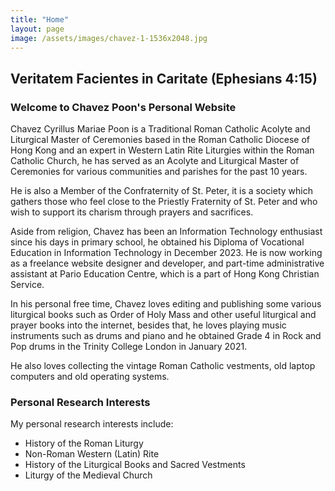 ```yaml
---
title: "Home"
layout: page
image: /assets/images/chavez-1-1536x2048.jpg
---
```


## Veritatem Facientes in Caritate (Ephesians 4:15)

### Welcome to Chavez Poon's Personal Website

Chavez Cyrillus Mariae Poon is a Traditional Roman Catholic Acolyte and Liturgical Master of Ceremonies based in the Roman Catholic Diocese of Hong Kong and an expert in Western Latin Rite Liturgies within the Roman Catholic Church, he has served as an Acolyte and Liturgical Master of Ceremonies for various communities and parishes for the past 10 years.

He is also a Member of the Confraternity of St. Peter, it is a society which gathers those who feel close to the Priestly Fraternity of St. Peter and who wish to support its charism through prayers and sacrifices.

Aside from religion, Chavez has been an Information Technology enthusiast since his days in primary school, he obtained his Diploma of Vocational Education in Information Technology in December 2023. He is now working as a freelance website designer and developer, and part-time administrative assistant at Pario Education Centre, which is a part of Hong Kong Christian Service.

In his personal free time, Chavez loves editing and publishing some various liturgical books such as Order of Holy Mass and other useful liturgical and prayer books into the internet, besides that, he loves playing music instruments such as drums and piano and he obtained Grade 4 in Rock and Pop drums in the Trinity College London in January 2021.

He also loves collecting the vintage Roman Catholic vestments, old laptop computers and old operating systems.

### Personal Research Interests

My personal research interests include:

* History of the Roman Liturgy
* Non-Roman Western (Latin) Rite
* History of the Liturgical Books and Sacred Vestments
* Liturgy of the Medieval Church
